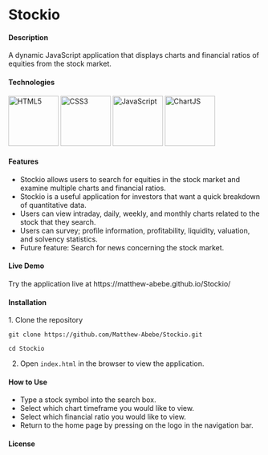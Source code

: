 # Stockio

<h4>Description</h4>
A dynamic JavaScript application that displays charts and financial ratios of equities from the stock market.

<h4>Technologies</h4>
<p float="left">
<img alt="HTML5" src="https://upload.wikimedia.org/wikipedia/commons/thumb/6/61/HTML5_logo_and_wordmark.svg/512px-HTML5_logo_and_wordmark.svg.png" width="100" height="100" />
<img alt="CSS3" src="https://upload.wikimedia.org/wikipedia/commons/d/d5/CSS3_logo_and_wordmark.svg" width="100" height="100" />
<img alt="JavaScript" src="https://upload.wikimedia.org/wikipedia/commons/thumb/9/99/Unofficial_JavaScript_logo_2.svg/480px-Unofficial_JavaScript_logo_2.svg.png" width="100" height="100" />
<img alt="ChartJS" src="https://www.chartjs.org/media/logo-title.svg" width="100" height="100" />
</p>

<h4>Features</h4>

* Stockio allows users to search for equities in the stock market and examine multiple charts and financial ratios.
* Stockio is a useful application for investors that want a quick breakdown of quantitative data.
* Users can view intraday, daily, weekly, and monthly charts related to the stock that they search.
* Users can survey; profile information, profitability, liquidity, valuation, and solvency statistics.
* Future feature: Search for news concerning the stock market.

<h4>Live Demo</h4>
Try the application live at https://matthew-abebe.github.io/Stockio/

<h4>Installation</h4>
  1. Clone the repository

```
git clone https://github.com/Matthew-Abebe/Stockio.git

cd Stockio
```
  2. Open ```index.html``` in the browser to view the application.

<h4>How to Use</h4>

* Type a stock symbol into the search box.
* Select which chart timeframe you would like to view.
* Select which financial ratio you would like to view.
* Return to the home page by pressing on the logo in the navigation bar.

<h4>License</h4>
